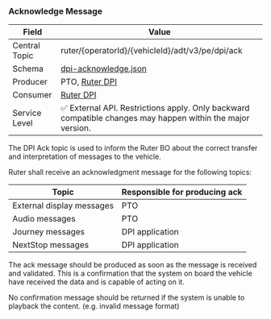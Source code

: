 ### Acknowledge Message
| Field         | Value                                                                                                     |
|---------------|-----------------------------------------------------------------------------------------------------------|
| Central Topic | ruter/{operatorId}/{vehicleId}/adt/v3/pe/dpi/ack                                                          |
| Schema        | [ dpi-acknowledge.json ](json-schemas/pe/dpi/ack/dpi-acknowledge.json)                                    |
| Producer      | PTO, [Ruter DPI](https://github.com/orgs/RuterNo/teams/dpi-team)                                          |
| Consumer      | [Ruter DPI](https://github.com/orgs/RuterNo/teams/dpi-team)                                               |
| Service Level | ✅ External API. Restrictions apply. Only backward compatible changes may happen within the major version. |

The DPI Ack topic is used to inform the Ruter BO about the correct transfer and interpretation of messages to the vehicle.

Ruter shall receive an acknowledgment message for the following topics:

| Topic                     | Responsible for producing ack |
|---------------------------|-------------------------------|
| External display messages | PTO                           |
| Audio messages            | PTO                           |
| Journey messages          | DPI application               |
| NextStop messages         | DPI application               |

The ack message should be produced as soon as the message is received and validated. This is a confirmation that the system
on board the vehicle have received the data and is capable of acting on it.

No confirmation message should be returned if the system is unable to playback the content. (e.g. invalid message format)
